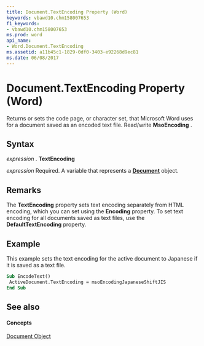 ```yaml
---
title: Document.TextEncoding Property (Word)
keywords: vbawd10.chm158007653
f1_keywords:
- vbawd10.chm158007653
ms.prod: word
api_name:
- Word.Document.TextEncoding
ms.assetid: a11b45c1-1829-0df0-3403-e92268d9ec81
ms.date: 06/08/2017
---
```



# Document.TextEncoding Property (Word)

Returns or sets the code page, or character set, that Microsoft Word uses for a document saved as an encoded text file. Read/write  **MsoEncoding** .


## Syntax

 _expression_ . **TextEncoding**

 _expression_ Required. A variable that represents a **[Document](Word.Document.md)** object.


## Remarks

The  **TextEncoding** property sets text encoding separately from HTML encoding, which you can set using the **Encoding** property. To set text encoding for all documents saved as text files, use the **DefaultTextEncoding** property.


## Example

This example sets the text encoding for the active document to Japanese if it is saved as a text file.


```vb
Sub EncodeText() 
 ActiveDocument.TextEncoding = msoEncodingJapaneseShiftJIS 
End Sub
```


## See also


#### Concepts


[Document Object](Word.Document.md)

